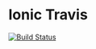 # Ionic Travis

[![Build Status](https://travis-ci.com/brunodutr/ionic-travis.svg?branch=master)](https://travis-ci.com/brunodutr/ionic-travis.svg)
